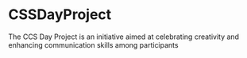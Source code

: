 # CSSDayProject
The CCS Day Project is an initiative aimed at celebrating creativity and enhancing communication skills among participants
